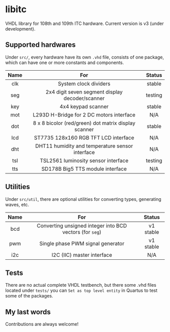 # libitc

VHDL library for 108th and 109th ITC hardware. Current version is v3 (under development).

## Supported hardwares

Under `src/`, every hardware have its own `.vhd` file, consists of one package, which can have one or more constants and components.

| Name  |                         For                          | Status  |
| :---: | :--------------------------------------------------: | :-----: |
|  clk  |                System clock dividers                 | stable  |
|  seg  |   2x4 digit seven segment display decoder/scanner    | testing |
|  key  |                  4x4 keypad scanner                  | stable  |
|  mot  |       L293D H-Bridge for 2 DC motors interface       |   N/A   |
|  dot  | 8 x 8 bicolor (red/green) dot matrix display scanner | stable  |
|  lcd  |         ST7735 128x160 RGB TFT LCD interface         |   N/A   |
|  dht  |   DHT11 humidity and temperature sensor interface    |   N/A   |
|  tsl  |         TSL2561 luminosity sensor interface          | testing |
|  tts  |           SD178B Big5 TTS module interface           |   N/A   |

## Utilities

Under `src/util`, there are optional utilities for converting types, generating waves, etc.

| Name  |                           For                            |  Status   |
| :---: | :------------------------------------------------------: | :-------: |
|  bcd  | Converting unsigned integer into BCD vectors (for `seg`) | v1 stable |
|  pwm  |            Single phase PWM signal generator             | v1 stable |
|  i2c  |                I2C (IIC) master interface                |    N/A    |

## Tests

There are no actual complete VHDL testbench, but there some .vhd files located under `tests/` you can `Set as top level entity` in Quartus to test some of the packages.

## My last words

Contributions are always welcome!

